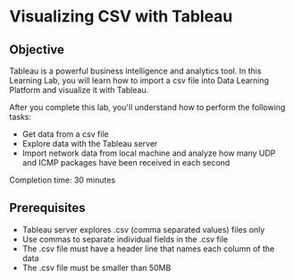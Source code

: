 # Visualizing CSV with Tableau

## Objective

Tableau is a powerful business intelligence and analytics tool. In this Learning Lab, you will learn how to import a csv file into Data Learning Platform and visualize it with Tableau. 

After you complete this lab, you'll understand how to perform the following tasks:
- Get data from a csv file
- Explore data with the Tableau server
- Import network data from local machine and analyze how many UDP and ICMP packages have been received in each second


Completion time: 30 minutes


## Prerequisites

- Tableau server explores .csv (comma separated values) files only
- Use commas to separate individual fields in the .csv file
- The .csv file must have a header line that names each column of the data
- The .csv file must be smaller than 50MB

<!--
## Content area 1

Content goes here

## Content area 2

Content goes here

Image example: ![alternate text](/posts/files / sample - lab / assets / images / cisco - live.jpg)

``
`python
  import sys
  
  print("hello world")
`
``
-->
